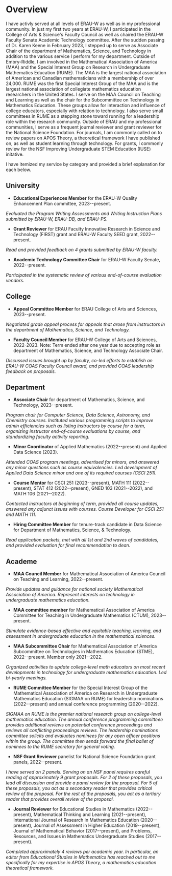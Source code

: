 # Overview
I have activly served at all levels of ERAU-W as well as in my professional community. In just my first two years at ERAU-W, I participated in the College of Arts & Science's Faculty Council as well as chaired the ERAU-W Faculty Senate Academic Technology committee. After the sudden passing of Dr. Karen Keene in February 2023, I stepped up to serve as Associate Chair of the department of Mathematics, Science, and Technology in addition to the various service I perform for my department. Outside of Embry-Riddle, I am involved in the Mathematical Association of America (MAA) and the Special Interest Group on Research in Undergraduate Mathematics Education (RUME). The MAA is the largest national association of American and Canadian mathematicians with a membership of over 24,000. RUME was the first Special Interest Group of the MAA and is the largest national association of collegiate mathematics education researchers in the United States. I serve on the MAA Council on Teaching and Learning as well as the chair for the Subcommittee on Technology in Mathematics Education. These groups allow for interaction and influence of college educators, especially with relation to technology. I also serve small committees in RUME as a stepping stone toward running for a leadership role within the research community. Outside of ERAU and my professional communities, I serve as a frequent journal reviewer and grant reviewer for the National Science Foundation. For journals, I am commonly called on to review papers on APOS Theory, a theoretical framework I have published on, as well as student learning through technology. For grants, I commonly review for the NSF Improving Undergraduate STEM Education (IUSE) initative. 

I have itemized my service by category and provided a brief explanation for each below. 

## University
- **Educational Experiences Member** for the ERAU-W Quality Enhancement Plan committee, 2023--present.

*Evaluated the Program Writing Assessments and Writing Instruction Plans submitted by ERAU-W, ERAU-DB, and ERAU-PS.*

- **Grant Reviewer** for ERAU Faculty Innovative Research in Science and Technology (FIRST) grant and ERAU-W Faculty SEED grant, 2022--present.

*Read and provided feedback on 4 grants submitted by ERAU-W faculty.*

- **Academic Technology Committee Chair** for ERAU-W Faculty Senate, 2022--present.

*Participated in the systematic review of various end-of-course evaluation vendors.*

## College 
- **Appeal Committee Member** for ERAU College of Arts and Sciences, 2023--present.

*Negotiated grade appeal process for appeals that arose from instructors in the department of Mathematics, Science, and Technology.*

- **Faculty Council Member** for ERAU-W College of Arts and Sciences, 2022-2023. Note: Term ended after one year due to accepting role as department of Mathematics, Science, and Technology Associate Chair.

*Discussed issues brought up by faculty, co-led efforts to establish an ERAU-W COAS Faculty Council award, and provided COAS leadership feedback on proposals.*

## Department
- **Associate Chair** for department of Mathematics, Science, and Technology, 2023--present.

*Program chair for Computer Science, Data Science, Astronomy, and Chemistry courses. Instituted various programming scripts to improve admin efficiencies such as listing instructors by course for a term, organizing instructor end-of-course evaluations by course, and standardizing faculty activity reporting.*

- **Minor Coordinator** of Applied Mathematics (2022--present) and Applied Data Science (2023).

*Attended COAS program meetings, advertised for minors, and answered any minor questions such as course equivalencies. Led development of Applied Data Science minor and one of its required courses (CSCI 251).*

- **Course Mentor** for CSCI 251 (2023--present), MATH 111 (2022--present), STAT 412 (2022--present), GNED 103 (2021--2022), and MATH 106 (2021--2022). 

*Contacted instructors at beginning of term, provided all course updates, answered any adjunct issues with courses. Course Developer for CSCI 251 and MATH 111.*
 
- **Hiring Committee Member** for tenure-track candidate in Data Science for Department of Mathematics, Science, & Technology.

*Read application packets, met with all 1st and 2nd waves of candidates, and provided evaluation for final recommendation to dean.*

## Academe
- **MAA Council Member** for Mathematical Association of America Council on Teaching and Learning, 2022--present.

*Provide updates and guidance for national society Mathematical Association of America. Represent interests on technology in undergraduate mathematics education.*

- **MAA committee member** for Mathematical Association of America Committee for Teaching in Undergraduate Mathematics (CTUM), 2023--present.

*Stimulate evidence-based effective and equitable teaching, learning, and assessment in undergraduate education in the mathematical sciences.*

- **MAA Subcommittee Chair** for Mathematical Association of America Subcommittee on Technologies in
Mathematics Education (STME), 2022--present. Member only 2021--2022.

*Organized activities to update college-level math educators on most recent developments in technology for undergraduate mathematics education. Led bi-yearly meetings.*

- **RUME Committee Member** for the Special Interest Group of the Mathematical Association of America on Research in Undergraduate Mathematics Education (SIGMAA on RUME) for leadership nominations (2022--present) and annual conference programming (2020--2022).

*SIGMAA on RUME is the premier national research group on college-level mathematics education. The annual conference programming committeee provides additional reviews on potential conference proceedings and reviews all conflicting proceedings reviews. The leadership nominations committee solicits and evaluates nominees for any open officer positions within the group. The committee then sends forward the final ballet of nominees to the RUME secretary for general voting.*

- **NSF Grant Reviewer** panelist for National Science Foundation grant panels, 2022--present.

*I have served on 2 panels. Serving on an NSF panel requires careful reading of approximately 9 grant proposals. For 2 of these proposals, you lead all discussion and provide a panel review for the proposal. For 5 of these proposals, you act as a secondary reader that provides critical review of the proposal. For the rest of the proposals, you act as a tertiary reader that provides overall review of the proposal.*

- **Journal Reviewer** for Educational Studies in Mathematics (2022--present), Mathematical Thinking and Learning (2021--present), International Journal of Research in Mathematics Education (2020--present), Journal of Assessment in Higher Education (2019--present), Journal of Mathematical Behavior (2017--present), and Problems, Resources, and Issues in Mathematics Undergraduate Studies (2017--present).

*Completed approximately 4 reviews per academic year. In particular, an editor from Educational Studies in Mathematics has reached out to me specifically for my expertise in APOS Theory, a mathematics education theoretical framework.*